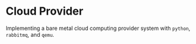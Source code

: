 # Cloud Provider

Implementing a bare metal cloud computing provider system with ```python```, ```rabbitmq```, and ```qemu```.
